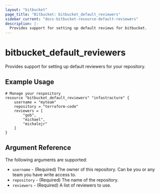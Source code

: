 ```yaml
---
layout: "bitbucket"
page_title: "Bitbucket: bitbucket_default_reviewers"
sidebar_current: "docs-bitbucket-resource-default-reviewers"
description: |-
  Provides support for setting up default reviews for bitbucket.
---
```


# bitbucket\_default_reviewers

Provides support for setting up default reviewers for your repository.

## Example Usage

```
# Manage your respository
resource "bitbucket_default_reviewers" "infastracture" {
    username = "myteam"
    repository = "terraform-code"
    reviewers = [
        "gob",
        "michael",
        "michalejr"
    ]
}
```

## Argument Reference

The following arguments are supported:

* `username` - (Required) The owner of this repository. Can be you or any team you
  have write access to.
* `repository` - (Required) The name of the repository.
* `reviewers` - (Required) A list of reviewers to use.
